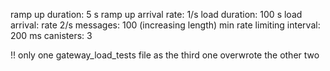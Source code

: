 ramp up duration: 5 s
ramp up arrival rate: 1/s
load duration: 100 s
load arrival: rate 2/s
messages: 100 (increasing length)
min rate limiting interval: 200 ms
canisters: 3

!! only one gateway_load_tests file as the third one overwrote the other two
